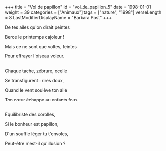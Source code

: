 +++
title = "Vol de papillon"
id = "vol_de_papillon_5"
date = 1998-01-01
weight = 39
categories = ["Animaux"]
tags = ["nature", "1998"]
verseLength = 8
LastModifierDisplayName = "Barbara Post"
+++

De tes ailes qu'on dirait peintes

Berce le printemps cajoleur !

Mais ce ne sont que voltes, feintes

Pour effrayer l'oiseau voleur.

 \
Chaque tache, zébrure, ocelle

Se transfigurent : rires doux,

Quand le vent soulève ton aile

Ton cœur échappe au enfants fous.

 \
Equilibriste des corolles,

Si le bonheur est papillon,

D'un souffle léger tu t'envoles,

Peut-être n'est-il qu'illusion ?
